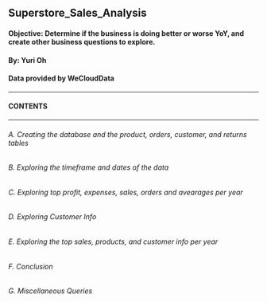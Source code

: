 ## Superstore_Sales_Analysis

#### Objective: Determine if the business is doing better or worse YoY, and create other business questions to explore.
#### By: Yuri Oh
#### Data provided by WeCloudData
****************************************
#### CONTENTS
****************************************
###### A. Creating the database and the product, orders, customer, and returns tables
###### B. Exploring the timeframe and dates of the data
###### C. Exploring top profit, expenses, sales, orders and avearages per year
###### D. Exploring Customer Info 
###### E. Exploring the top sales, products, and customer info per year
###### F. Conclusion
###### G. Miscellaneous Queries
